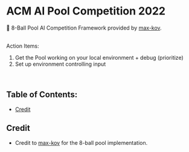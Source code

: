 # ACM AI Pool Competition 2022

🎱 8-Ball Pool AI Competition Framework provided by [max-kov](https://github.com/max-kov/pool).
<br><br>

Action Items:
1. Get the Pool working on your local environment + debug (prioritize)
2. Set up environment controlling input

<br>

## Table of Contents:
- [Credit](https://github.com/acmucsd/ai-pool-competition-22/blob/main/README.md#credit)

## Credit

- Credit to [max-kov](https://github.com/max-kov/pool) for the 8-ball pool implementation.

